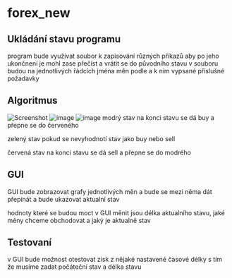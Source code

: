 # forex_new

## Ukládání stavu programu

program bude využívat soubor k zapisování různých příkazů aby po jeho ukončnení je mohl zase přečíst a vrátit se do původního stavu
v souboru budou na jednotlivých řádcích jména měn podle a k nim vypsané příslušné požadavky

## Algoritmus
![Screenshot](https://user-images.githubusercontent.com/45818202/146441193-354efae9-d4fe-4050-9931-d8686217d95c.png)
![image](https://user-images.githubusercontent.com/45818202/146603754-9712a9a8-bb94-436c-839f-c9618ed27a25.png)
![image](https://user-images.githubusercontent.com/45818202/146604759-d2930be3-99fe-4be8-a5be-e68cc08c5656.png)
modrý stav na konci stavu se dá buy a přepne se do červeného

zelený stav pokud se nevyhodnotí stav jako buy nebo sell

červená stav na konci stavu se dá sell a přepne se do modrého 

## GUI
GUI bude zobrazovat grafy jednotlivých měn a bude se mezi něma dát přepínát a bude ukazovat aktualní stav

hodnoty které se budou moct v GUI měnit jsou délka aktualního stavu, jaké měny chceme obchodovat a jaký je aktualně stav

## Testovaní
v GUI bude možnost otestovat zisk z nějaké nastavené časové délky s tím že musíme zadat počáteční stav a délka stavu



